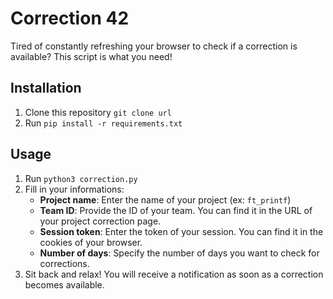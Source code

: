 # Correction 42

Tired of constantly refreshing your browser to check if a correction is available? This script is what you need!

## Installation

1. Clone this repository `git clone url`
2. Run `pip install -r requirements.txt`

## Usage

1. Run `python3 correction.py`
2. Fill in your informations:
	- **Project name**: Enter the name of your project (ex: `ft_printf`)
	- **Team ID**: Provide the ID of your team. You can find it in the URL of your project correction page.
	- **Session token**: Enter the token of your session. You can find it in the cookies of your browser.
	- **Number of days**: Specify the number of days you want to check for corrections.
3. Sit back and relax! You will receive a notification as soon as a correction becomes available.
